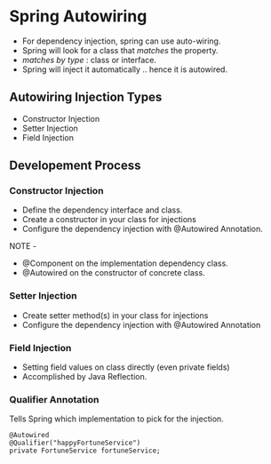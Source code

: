 # Spring Autowiring
* For dependency injection, spring can use auto-wiring.
* Spring will look for a class that <i>matches</i> the property.
* <i>matches by type</i> : class or interface.
* Spring will inject it automatically .. hence it is autowired.

## Autowiring Injection Types
* Constructor Injection
* Setter Injection
* Field Injection

## Developement Process
### Constructor Injection
* Define the dependency interface and class.
* Create a constructor in your class for injections
* Configure the dependency injection with @Autowired Annotation.

NOTE -
* @Component on the implementation dependency class.
* @Autowired on the constructor of concrete class.

### Setter Injection
* Create setter method(s) in your class for injections
* Configure the dependency injection with @Autowired Annotation

### Field Injection
* Setting field values on class directly (even private fields)
* Accomplished by Java Reflection. 

### Qualifier Annotation
Tells Spring which implementation to pick for the injection.

```
@Autowired
@Qualifier("happyFortuneService")
private FortuneService fortuneService;
```
